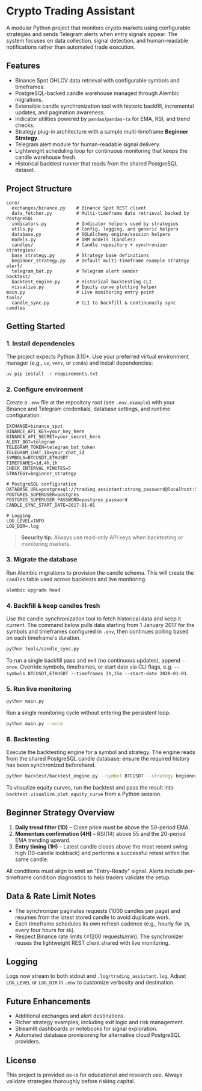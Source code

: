 # Crypto Trading Assistant

A modular Python project that monitors crypto markets using configurable strategies and sends Telegram alerts when entry signals appear. The system focuses on data collection, signal detection, and human-readable notifications rather than automated trade execution.

## Features

- Binance Spot OHLCV data retrieval with configurable symbols and timeframes.
- PostgreSQL-backed candle warehouse managed through Alembic migrations.
- Extensible candle synchronization tool with historic backfill, incremental updates, and pagination awareness.
- Indicator utilities powered by `pandas`/`pandas-ta` for EMA, RSI, and trend checks.
- Strategy plug-in architecture with a sample multi-timeframe **Beginner Strategy**.
- Telegram alert module for human-readable signal delivery.
- Lightweight scheduling loop for continuous monitoring that keeps the candle warehouse fresh.
- Historical backtest runner that reads from the shared PostgreSQL dataset.

## Project Structure

```
core/
  exchanges/binance.py    # Binance Spot REST client
  data_fetcher.py         # Multi-timeframe data retrieval backed by PostgreSQL
  indicators.py           # Indicator helpers used by strategies
  utils.py                # Config, logging, and generic helpers
  database.py             # SQLAlchemy engine/session helpers
  models.py               # ORM models (Candles)
  candles/                # Candle repository + synchronizer
strategies/
  base_strategy.py        # Strategy base definitions
  beginner_strategy.py    # Default multi-timeframe example strategy
alert/
  telegram_bot.py         # Telegram alert sender
backtest/
  backtest_engine.py      # Historical backtesting CLI
  visualize.py            # Equity curve plotting helper
main.py                   # Live monitoring entry point
tools/
  candle_sync.py          # CLI to backfill & continuously sync candles
```

## Getting Started

### 1. Install dependencies

The project expects Python 3.10+. Use your preferred virtual environment manager (e.g., `uv`, `venv`, or `conda`) and install dependencies:

```bash
uv pip install -r requirements.txt
```

### 2. Configure environment

Create a `.env` file at the repository root (see `.env.example`) with your Binance and Telegram credentials, database settings, and runtime configuration:

```
EXCHANGE=binance_spot
BINANCE_API_KEY=your_key_here
BINANCE_API_SECRET=your_secret_here
ALERT_BOT=telegram
TELEGRAM_TOKEN=telegram_bot_token
TELEGRAM_CHAT_ID=your_chat_id
SYMBOLS=BTCUSDT,ETHUSDT
TIMEFRAMES=1d,4h,1h
CHECK_INTERVAL_MINUTES=5
STRATEGY=beginner_strategy

# PostgreSQL configuration
DATABASE_URL=postgresql://trading_assistant:strong_password@localhost:5432/trading_assistant
POSTGRES_SUPERUSER=postgres
POSTGRES_SUPERUSER_PASSWORD=postgres_password
CANDLE_SYNC_START_DATE=2017-01-01

# Logging
LOG_LEVEL=INFO
LOG_DIR=.log
```

> **Security tip:** Always use read-only API keys when backtesting or monitoring markets.

### 3. Migrate the database

Run Alembic migrations to provision the candle schema. This will create the `candles` table used across backtests and live monitoring.

```bash
alembic upgrade head
```

### 4. Backfill & keep candles fresh

Use the candle synchronization tool to fetch historical data and keep it current. The command below pulls data starting from 1 January 2017 for the symbols and timeframes configured in `.env`, then continues polling based on each timeframe's duration.

```bash
python tools/candle_sync.py
```

To run a single backfill pass and exit (no continuous updates), append `--once`. Override symbols, timeframes, or start date via CLI flags, e.g. `--symbols BTCUSDT,ETHUSDT --timeframes 1h,15m --start-date 2020-01-01`.

### 5. Run live monitoring

```bash
python main.py
```

Run a single monitoring cycle without entering the persistent loop:

```bash
python main.py --once
```

### 6. Backtesting

Execute the backtesting engine for a symbol and strategy. The engine reads from the shared PostgreSQL candle database; ensure the required history has been synchronized beforehand.

```bash
python backtest/backtest_engine.py --symbol BTCUSDT --strategy beginner_strategy --limit 750 --lookahead 3
```

To visualize equity curves, run the backtest and pass the result into `backtest.visualize.plot_equity_curve` from a Python session.

## Beginner Strategy Overview

1. **Daily trend filter (1D)** – Close price must be above the 50-period EMA.
2. **Momentum confirmation (4H)** – RSI(14) above 55 and the 20-period EMA trending upward.
3. **Entry timing (1H)** – Latest candle closes above the most recent swing high (10-candle lookback) and performs a successful retest within the same candle.

All conditions must align to emit an "Entry-Ready" signal. Alerts include per-timeframe condition diagnostics to help traders validate the setup.

## Data & Rate Limit Notes

- The synchronizer paginates requests (1000 candles per page) and resumes from the latest stored candle to avoid duplicate work.
- Each timeframe schedules its own refresh cadence (e.g., hourly for `1h`, every four hours for `4h`).
- Respect Binance rate limits (≤1200 requests/min). The synchronizer reuses the lightweight REST client shared with live monitoring.

## Logging

Logs now stream to both stdout and `.log/trading_assistant.log`. Adjust `LOG_LEVEL` or `LOG_DIR` in `.env` to customize verbosity and destination.

## Future Enhancements

- Additional exchanges and alert destinations.
- Richer strategy examples, including exit logic and risk management.
- Streamlit dashboards or notebooks for signal exploration.
- Automated database provisioning for alternative cloud PostgreSQL providers.

## License

This project is provided as-is for educational and research use. Always validate strategies thoroughly before risking capital.
